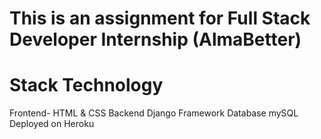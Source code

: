 # This is an assignment for Full Stack Developer Internship (AlmaBetter)


# Stack	Technology
Frontend- HTML & CSS 
Backend	Django Framework
Database	mySQL
Deployed on	Heroku
